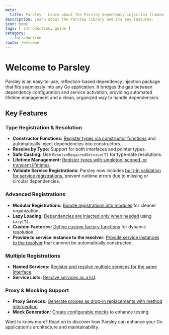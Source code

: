 ```yaml
---
meta:
  title: Parsley - Learn about the Parsley dependency injection framework for Go and its key features
description: Learn about the Parsley library and its key features.
icon: home
tags: [ introduction, guide ]
category:
  - Introduction
route: /welcome
---
```


# Welcome to Parsley

Parsley is an easy-to-use, reflection-based dependency injection package that fits seamlessly into any Go application. It bridges the gap between dependency configuration and service activation, providing automated lifetime management and a clean, organized way to handle dependencies.

## Key Features

### Type Registration & Resolution

- **Constructor Functions:** [Register types via constructor functions](registration/register-constructor-functions.md) and automatically inject dependencies into constructors.
- **Resolve by Type:** Support for both interfaces and pointer types.
- **Safe Casting:** Use `ResolveRequiredService[T]` for type-safe resolutions.
- **Lifetime Management:** [Register types with singleton, scoped, or transient lifetimes](resolving/lifetime-scopes.md).
- **Validate Service Registrations:** Parsley now includes [built-in validation for service registrations](advanced-features/service-registration-validation.md), prevent runtime errors due to missing or circular dependencies.

### Advanced Registrations

- **Modular Registrations:** [Bundle registrations into modules](registration/register-module.md) for cleaner organization.
- **Lazy Loading:** [Dependencies are injected only when needed](resolving/resolve-lazy-proxy.md) using `Lazy[T]`.
- **Custom Factories:** [Define custom factory functions](registration/register-factory-functions.md) for dynamic resolution.
- **Provide to service instance to the resolver:** [Provide service instances to the resolver](resolving/resolve-with.md) that cannnot be automatically constructed.

### Multiple Registrations

- **Named Services:** [Register and resolve multiple services for the same interface](registration/register-named-services.md).
- **Service Lists:** [Resolve services as a list](registration/register-lists.md).

### Proxy & Mocking Support

- **Proxy Services:** [Generate proxies as drop-in replacements with method interception](advanced-features/generate-proxy-services.md).
- **Mock Generation:** [Create configurable mocks](advanced-features/generate-mocks.md) to enhance testing.

Want to know more? Read on to discover how Parsley can enhance your Go application's architecture and maintainability.